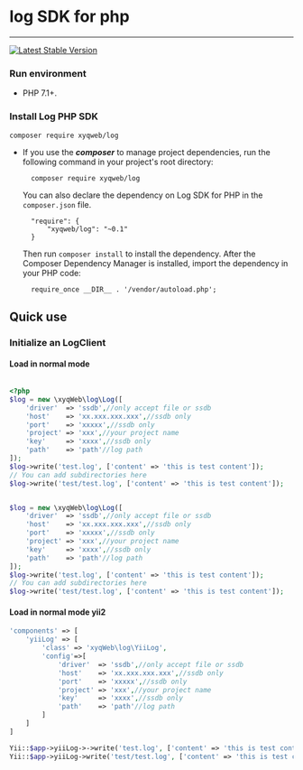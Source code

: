# log SDK for php

----

[![Latest Stable Version](https://packagist.org/packages/xyqweb/log)](https://packagist.org/packages/xyqweb/log)


### Run environment
- PHP 7.1+.

### Install Log PHP SDK

	composer require xyqweb/log
	
- If you use the ***composer*** to manage project dependencies, run the following command in your project's root directory:

        composer require xyqweb/log

   You can also declare the dependency on Log SDK for PHP in the `composer.json` file.

        "require": {
            "xyqweb/log": "~0.1"
        }

   Then run `composer install` to install the dependency. After the Composer Dependency Manager is installed, import the dependency in your PHP code: 

        require_once __DIR__ . '/vendor/autoload.php';
        
## Quick use

### Initialize an LogClient

#### Load in normal mode
     
```php

<?php
$log = new \xyqWeb\log\Log([
    'driver'  => 'ssdb',//only accept file or ssdb
    'host'    => 'xx.xxx.xxx.xxx',//ssdb only
    'port'    => 'xxxxx',//ssdb only
    'project' => 'xxx',//your project name
    'key'     => 'xxxx',//ssdb only
    'path'    => 'path'//log path
]);
$log->write('test.log', ['content' => 'this is test content']);
// You can add subdirectories here
$log->write('test/test.log', ['content' => 'this is test content']);


$log = new \xyqWeb\log\Log([
    'driver'  => 'ssdb',//only accept file or ssdb
    'host'    => 'xx.xxx.xxx.xxx',//ssdb only
    'port'    => 'xxxxx',//ssdb only
    'project' => 'xxx',//your project name
    'key'     => 'xxxx',//ssdb only
    'path'    => 'path'//log path
]);
$log->write('test.log', ['content' => 'this is test content']);
// You can add subdirectories here
$log->write('test/test.log', ['content' => 'this is test content']);
```

#### Load in normal mode yii2
```php
'components' => [
    'yiiLog' => [
        'class' => 'xyqWeb\log\YiiLog',
        'config'=>[
            'driver'  => 'ssdb',//only accept file or ssdb
            'host'    => 'xx.xxx.xxx.xxx',//ssdb only
            'port'    => 'xxxxx',//ssdb only
            'project' => 'xxx',//your project name
            'key'     => 'xxxx',//ssdb only
            'path'    => 'path'//log path
        ]
    ]
]
```


```php
Yii::$app->yiiLog->->write('test.log', ['content' => 'this is test content']);
Yii::$app->yiiLog->write('test/test.log', ['content' => 'this is test content']);
```
